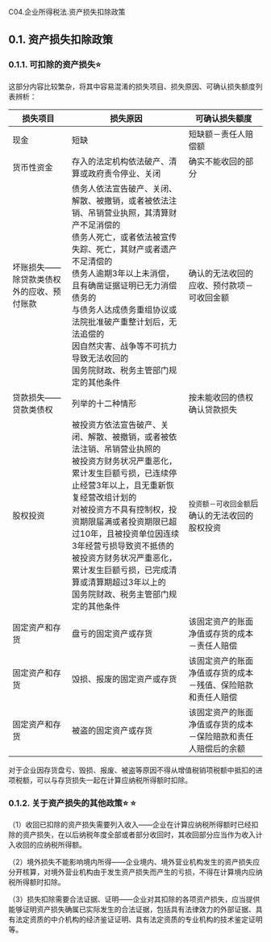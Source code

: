 C04.企业所得税法.资产损失扣除政策

## 0.1. 资产损失扣除政策

### 0.1.1. 可扣除的资产损失:star: 

这部分内容比较繁杂，将其中容易混淆的损失项目、损失原因、可确认损失额度列表辨析：

| 损失项目                                 | 损失原因                                                                                                                                                                                                                                                                                                                                                                                                  | 可确认损失额度                                                 |
|------------------------------------------|-----------------------------------------------------------------------------------------------------------------------------------------------------------------------------------------------------------------------------------------------------------------------------------------------------------------------------------------------------------------------------------------------------------|----------------------------------------------------------------|
| 现金                                     | 短缺                                                                                                                                                                                                                                                                                                                                                                                                      | 短缺额－责任人赔偿额                                           |
| 货币性资金                               | 存入的法定机构依法破产、清算或政府责令停业、关闭                                                                                                                                                                                                                                                                                                                                                          | 确实不能收回的部分                                             |
| 坏账损失——除贷款类债权外的应收、预付账款 | 债务人依法宣告破产、关闭、解散、被撒销，或者被依法注销、吊销营业执照，其清算财产不足消偿的<br/>债务人死亡，或者依法被宣传失踪、死亡，其财产或者遗产不足清偿的<br/>债务人逾期3年以上未消偿，且有确凿证据证明已无力消偿债务的<br/>与债务人达成债务重组协议或法院批准破产重整计划后，无法追偿的<br/>因自然灾害、战争等不可抗力导致无法收回的<br/>国务院财政、税务主管部门规定的其他条件                                | 确认的无法收回的应收、预付款项－可收回金额                     |
| 贷款损失——贷款类债权                     | 列举的十二种情形                                                                                                                                                                                                                                                                                                                                                                                          | 按未能收回的债权确认贷款损失                                   |
| 股权投资                                 | 被投资方依法宣告破产、关闭、解散、被撤销，或者被依法注销、吊销营业执照的<br/>被投资方财务状况严重恶化，累计发生巨额亏损，已连续停止经营3年以上，且无重新恢复经营改组计划的<br/>对被投资方不具有控制权，投资期限届满或者投资期限已超过10年，且被投资单位因连续3年经营亏损导致资不抵债的<br/>被投资方财务状况严重恶化，累计发生巨额亏损，已完成清算或清算期超过3年以上的<br/>国务院财政、税务主管部门规定的其他条件 | `投资额－可收回金额`后确认的无法收回的股权投资               |
| 固定资产和存货                           | 盘亏的固定资产或存货                                                                                                                                                                                                                                                                                                                                                                                      | 该固定资产的账面净值或存货的成本－责任人赔偿                   |
| 固定资产和存货                           | 毁损、报废的固定资产或存货                                                                                                                                                                                                                                                                                                                                                                                | 该固定资产的账面净值或存货的成本－残值、保险赔款和责任人赔偿   |
| 固定资产和存货                           | 被盗的固定资产或存货                                                                                                                                                                                                                                                                                                                                                                                      | 该固定资产的账面净值或存货的成本－保险赔款和责任人赔偿后的余额 |

对于企业因存货盘亏、毁损、报废、被盗等原因不得从增值税销项税额中抵扣的进项税额，可以与存货损失一起在计算应纳税所得额时扣除。

### 0.1.2. 关于资产损失的其他政策:star: :star: 

（1）收回已扣除的资产损失需要列入收入——企业在计算应纳税所得额时已经扣除的资产损失，在以后纳税年度全部或者部分收回时，其收回部分应当作为收入计入收回的应纳税所得额。

（2）境外损失不能影响境内所得——企业境内、境外营业机构发生的资产损失应分开核算，对境外营业机构由于发生资产损失而产生的亏损，不得在计算境内应纳税所得额时扣除。

（3）损失扣除需要合法证据、证明——企业对其扣除的各项资产损失，应当提供能够证明资产损失确属已实际发生的合法证据，包括具有法律效力的外部证据、具有法定资质的中介机构的经济鉴证证明、具有法定资质的专业机构的技术鉴定证明等。
